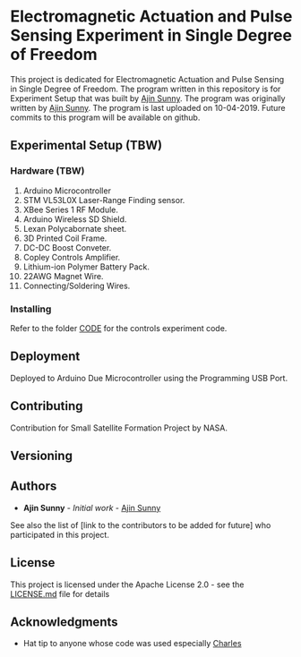 # Electromagnetic Actuation and Pulse Sensing Experiment in Single Degree of Freedom

This project is dedicated for Electromagnetic Actuation and Pulse Sensing in Single Degree of Freedom. The program written in this repository is for Experiment Setup that was built by [Ajin Sunny](https://github.com/ajinsunny). The program was originally written by [Ajin Sunny](https://github.com/ajinsunny). The program is last uploaded on 10-04-2019. Future commits to this program will be available on github. 

## Experimental Setup (TBW)



### Hardware (TBW)

1. Arduino Microcontroller
2. STM VL53L0X Laser-Range Finding sensor. 
3. XBee Series 1 RF Module. 
4. Arduino Wireless SD Shield.
5. Lexan Polycabornate sheet. 
6. 3D Printed Coil Frame. 
7. DC-DC Boost Conveter.
8. Copley Controls Amplifier. 
9. Lithium-ion Polymer Battery Pack. 
10. 22AWG Magnet Wire. 
11. Connecting/Soldering Wires. 

### Installing

Refer to the folder [CODE](https://github.com/ajinsunny/EAS_Code/tree/master/CODE) for the controls experiment code.

## Deployment

Deployed to Arduino Due Microcontroller using the Programming USB Port. 



## Contributing

Contribution for Small Satellite Formation Project by NASA. 

## Versioning 

## Authors

* **Ajin Sunny** - *Initial work* - [Ajin Sunny](https://github.com/ajinsunny)

See also the list of [link to the contributors to be added for future] who participated in this project.

## License

This project is licensed under the Apache License 2.0 - see the [LICENSE.md](LICENSE.md) file for details

## Acknowledgments

* Hat tip to anyone whose code was used especially [Charles](https://github.com/cmasenas/)


